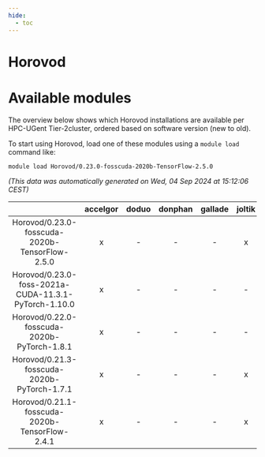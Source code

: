 ```yaml
---
hide:
  - toc
---
```


Horovod
=======

# Available modules


The overview below shows which Horovod installations are available per HPC-UGent Tier-2cluster, ordered based on software version (new to old).

To start using Horovod, load one of these modules using a `module load` command like:

```shell
module load Horovod/0.23.0-fosscuda-2020b-TensorFlow-2.5.0
```

*(This data was automatically generated on Wed, 04 Sep 2024 at 15:12:06 CEST)*  

| |accelgor|doduo|donphan|gallade|joltik|shinx|skitty|
| :---: | :---: | :---: | :---: | :---: | :---: | :---: | :---: |
|Horovod/0.23.0-fosscuda-2020b-TensorFlow-2.5.0|x|-|-|-|x|-|-|
|Horovod/0.23.0-foss-2021a-CUDA-11.3.1-PyTorch-1.10.0|x|-|-|-|-|-|-|
|Horovod/0.22.0-fosscuda-2020b-PyTorch-1.8.1|x|-|-|-|-|-|-|
|Horovod/0.21.3-fosscuda-2020b-PyTorch-1.7.1|x|-|-|-|x|-|-|
|Horovod/0.21.1-fosscuda-2020b-TensorFlow-2.4.1|x|-|-|-|x|-|-|
